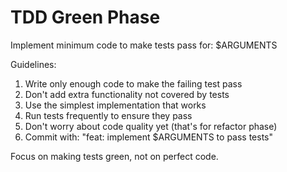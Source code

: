 # TDD Green Phase

Implement minimum code to make tests pass for: $ARGUMENTS

Guidelines:
1. Write only enough code to make the failing test pass
2. Don't add extra functionality not covered by tests
3. Use the simplest implementation that works
4. Run tests frequently to ensure they pass
5. Don't worry about code quality yet (that's for refactor phase)
6. Commit with: "feat: implement $ARGUMENTS to pass tests"

Focus on making tests green, not on perfect code.